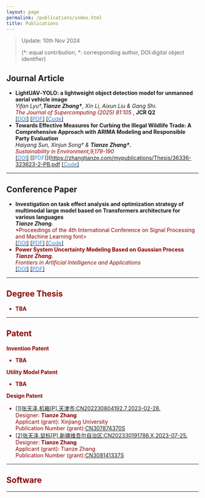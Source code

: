 ```yaml
---
layout: page
permalink: /publications/index.html
title: Publications
---
```


> Update: 10th Nov 2024 
>
> (†: equal contribution, *: corresponding author, DOI:digital object identifier)

## Journal Article

- **LightUAV‑YOLO: a lightweight object detection model for unmanned aerial vehicle image**
  <br> *Yifan Lyu†,**Tianze Zhang†**, Xin Li, Aixun Liu & Gang Shi.*
  <br> <font color='#8B0000'> *The Journal of Supercomputing (2025) 81:105* </font>, **JCR Q2**
  <br> [[<font color='#4282D3'>DOI</font>]](https://doi.org/10.1007/s11227-024-06611-x) [[<font color='#4282D3'>PDF</font>]](https://zhangtianze.com/mypublications/Thesis/d839d354-d0da-4924-98d2-aa8caa97e9ce.pdf) [[<font color='#4282D3'>Code</font>]]()
  <!-- <br> DOI:[10.1007/s11227-024-06611-x](https://link.springer.com/article/10.1007/s11227-024-06611-x) -->
- **Towards Effective Measures for Curbing the Illegal Wildlife Trade: A Comprehensive Approach with ARIMA Modeling and Responsible Party Evaluation**
  <br> *Haiyang Sun, Xinjun Song† & **Tianze Zhang†.***
  <br> <font color='#8B0000'> *Sustainability in Environment,9,179-190* </font>
  <br> [[<font color='#4282D3'>DOI</font>]](https://doi.org/10.22158/se.v9n2p28) [[<font color='#4282D3'>PDF</font>]](https://zhangtianze.com/mypublications/Thesis/36336-323623-2-PB.pdf [[<font color='#4282D3'>Code</font>]]()
  <!-- <br> DOI:[10.22158/se.v9n2p28](http://www.scholink.org/ojs/index.php/se/article/view/36336) -->

---

## Conference Paper

- **Investigation on task effect analysis and optimization strategy of multimodal large model based on Transformers architecture for various languages**
  <br> ***Tianze Zhang.***
  <br> <font color='#8B0000'> *Proceedings of the 4th International Conference on Signal Processing and Machine Learning font>
  <!-- <br> Chicago, United States -->
  <br> [[<font color='#4282D3'>DOI</font>]](https://doi.org/10.54254/2755-2721/47/20241374) [[<font color='#4282D3'>PDF</font>]](https://zhangtianze.com/mypublications/Thesis/10.542542755-27214720241374.pdf) [[<font color='#4282D3'>Code</font>]]()
- **Power System Uncertainty Modeling Based on Gaussian Process**
  <br> ***Tianze Zhang.***
  <br> <font color='#8B0000'> *Frontiers in Artificial Intelligence and Applications* </font>
  <!-- <br> Hangzhou,China -->
  <br> [[<font color='#4282D3'>DOI</font>]](https://doi.org/10.3233/FAIA231436) [[<font color='#4282D3'>PDF</font>]](https://zhangtianze.com/mypublications/Thesis/FAIA-383-FAIA231436.pdf)
  
---

## Degree Thesis
- **TBA**

---

## Patent

**Invention Patent**
- **TBA**

**Utility Model Patent**
- **TBA**

**Design Patent**
- [[1]张天泽.机箱[P].天津市:CN202230804192.7,2023-02-28.](https://zhangtianze.com/mypublications/Patent/CN202230804192.pdf)<br>Designer: **Tianze Zhang**<br>Applicant (grant): Xinjiang University<br>Publication Number (grant):[CN307874370S](https://zhangtianze.com/mypublications/Patent/CN202230804192.pdf)<br>
- [[2]张天泽.鼠标[P].新疆维吾尔自治区:CN202330191786.X,2023-07-25.](https://zhangtianze.com/mypublications/Patent/CN202330191786.pdf)<br>Designer: **Tianze Zhang**<br>Applicant (grant): Tianze Zhang<br>Publication Number (grant):[CN308141337S](https://zhangtianze.com/mypublications/Patent/CN202330191786.pdf)<br>

---

## Software

---

<!--## Manuscript

TBA.
<br>

---
-->
